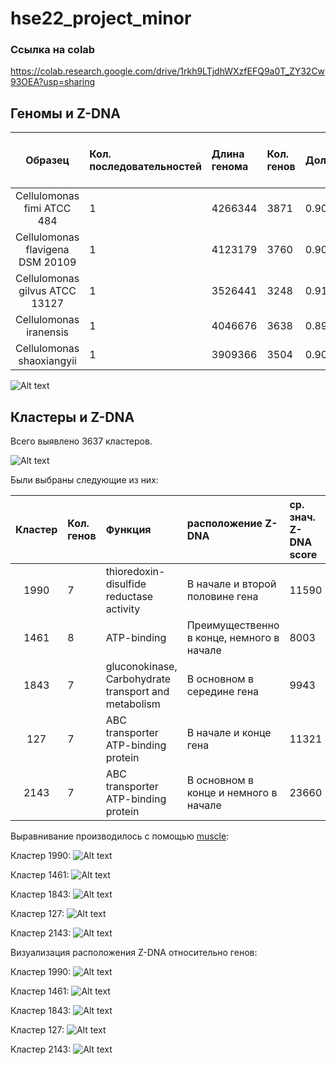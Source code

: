 # hse22_project_minor

### Ссылка на colab
https://colab.research.google.com/drive/1rkh9LTjdhWXzfEFQ9a0T_ZY32Cw93OEA?usp=sharing

## Геномы и Z-DNA

|  Образец    | Кол. последовательностей | Длина генома  | Кол. генов | Доля генов | Кол. Z-dna>500| Общая длина Z-dna>500 |
|:-----------:|:------------|:----------------|:------------------|:-------------- |---|---|
| Cellulomonas fimi ATCC 484       | 1 | 4266344 | 3871 | 0.90158553 | 36858 | 484888 |
| Cellulomonas flavigena DSM 20109 | 1 | 4123179 | 3760 | 0.90175663 | 35484 | 467186 |
| Cellulomonas gilvus ATCC 13127   | 1 | 3526441 | 3248 | 0.91277438 | 33080 | 446507 |
| Cellulomonas iranensis           | 1 | 4046676 | 3638 | 0.89839636 | 43205 | 588917 |
| Cellulomonas shaoxiangyii        | 1 | 3909366 | 3504 | 0.9004941  | 35658 | 479625 |

![Alt text](/imgs/zdna.png?raw=true "Optional Title")

##  Кластеры и Z-DNA

Всего выявлено 3637 кластеров.

![Alt text](/imgs/hist.png?raw=true "Optional Title")

Были выбраны следующие из них:

| Кластер | Кол. генов | Функция | расположение Z-DNA | ср. знач. Z-DNA score |
|:-----------:|:------------|:----------------|:------------------|:-------------- |
| 1990 | 7 | thioredoxin-disulfide reductase activity | В начале и второй половине гена | 11590 |
| 1461 | 8 | ATP-binding | Преимущественно в конце, немного в начале | 8003 |
| 1843 | 7 | gluconokinase, Carbohydrate transport and metabolism | В основном в середине гена | 9943 |
| 127 | 7 | ABC transporter ATP-binding protein | В начале и конце гена | 11321 |
| 2143 | 7 | ABC transporter ATP-binding protein | В основном в конце и немного в начале | 23660 |

Выравнивание производилось с помощью [muscle](https://www.ebi.ac.uk/Tools/msa/muscle/. "MUSCLE 3.8"):

Кластер 1990:
![Alt text](/imgs/1990.png?raw=true "Optional Title")

Кластер 1461:
![Alt text](/imgs/1461.png?raw=true "Optional Title")

Кластер 1843:
![Alt text](/imgs/1843.png?raw=true "Optional Title")

Кластер 127:
![Alt text](/imgs/127.png?raw=true "Optional Title")

Кластер 2143:
![Alt text](/imgs/2143.png?raw=true "Optional Title")

Визуализация расположения Z-DNA относительно генов:

Кластер 1990:
![Alt text](/imgs/zdna1990.png?raw=true "Optional Title")

Кластер 1461:
![Alt text](/imgs/zdna1461.png?raw=true "Optional Title")

Кластер 1843:
![Alt text](/imgs/zdna1843.png?raw=true "Optional Title")

Кластер 127:
![Alt text](/imgs/zdna127.png?raw=true "Optional Title")

Кластер 2143:
![Alt text](/imgs/zdna2143.png?raw=true "Optional Title")
